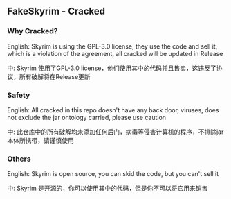 ## FakeSkyrim - Cracked


### Why Cracked?

[OpenSkyrim]: https://github.com/Paim0nMinecraft/OpenSkyrim

English: Skyrim is using the GPL-3.0 license, they use the code and sell it, which is a violation of the agreement, all cracked will be updated in Release

中: Skyrim 使用了GPL-3.0 license，他们使用其中的代码并且售卖，这违反了协议，所有破解将在Release更新

### Safety

English: All cracked in this repo doesn't have any back door, viruses, does not exclude the jar ontology carried, please use caution

中: 此仓库中的所有破解均未添加任何后门，病毒等侵害计算机的程序，不排除jar本体所携带，请谨慎使用

### Others

English: Skyrim is open source, you can skid the code, but you can't sell it

中: Skyrim 是开源的，你可以使用其中的代码，但是你不可以将它用来销售
